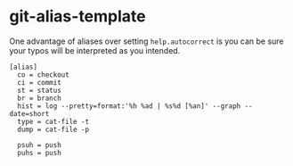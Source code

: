# git-alias-template


One advantage of aliases over setting `help.autocorrect` is you can be sure your typos will be interpreted as you intended.

```
[alias]
  co = checkout
  ci = commit
  st = status
  br = branch
  hist = log --pretty=format:'%h %ad | %s%d [%an]' --graph --date=short
  type = cat-file -t
  dump = cat-file -p

  psuh = push
  puhs = push
  
```
